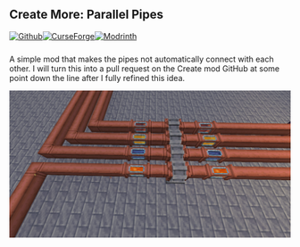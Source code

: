 ﻿## Create More: Parallel Pipes

<div style="display: flex; margin-bottom: 24px" class="link-badge-container">
    <a href="https://github.com/rekales/create-more-parallel-pipes"><img src="https://img.shields.io/badge/-rekales%2Fcreate--more--parallel--pipes-242629?style=flat&logo=github&logoColor=white&labelColor=%232a313c" alt="Github" class="link-badge"></a>
    <a href="https://www.curseforge.com/minecraft/mc-mods/create"><img src="http://cf.way2muchnoise.eu/1283321.svg" alt="CurseForge" class="link-badge"></a>
    <a href="https://modrinth.com/mod/create"><img src="https://img.shields.io/modrinth/dt/create-more-parallel-pipes?logo=modrinth&label=&suffix=%20&style=flat&color=242629&labelColor=5ca424&logoColor=1c1c1c" alt="Modrinth" class="link-badge"></a>
</div>

A simple mod that makes the pipes not automatically connect with each other. I will turn this into a pull request on the Create mod GitHub at some point down the line after I fully refined this idea.

![](/images/parallel-pipes-preview.png)